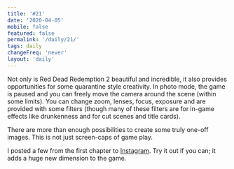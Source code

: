 ```yaml
---
title: '#21'
date: '2020-04-05'
mobile: false
featured: false
permalink: '/daily/21/'
tags: daily
changeFreq: 'never'
layout: 'daily'
---
```


Not only is Red Dead Redemption 2 beautiful and incredible, it also provides opportunities for some quarantine style creativity. In photo mode, the game is paused and you can freely move the camera around the scene (within some limits). You can change zoom, lenses, focus, exposure and are provided with some filters (though many of these filters are for in-game effects like drunkenness and for cut scenes and title cards).

There are more than enough possibilities to create some truly one-off images. This is not just screen-caps of game play.

I posted a few from the first chapter to [Instagram](https://www.instagram.com/p/B-mb2vcFCnq/). Try it out if you can; it adds a huge new dimension to the game.
